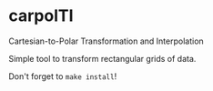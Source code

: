 # carpolTI
Cartesian-to-Polar Transformation and Interpolation

Simple tool to transform rectangular grids of data.

Don't forget to `make install`!
